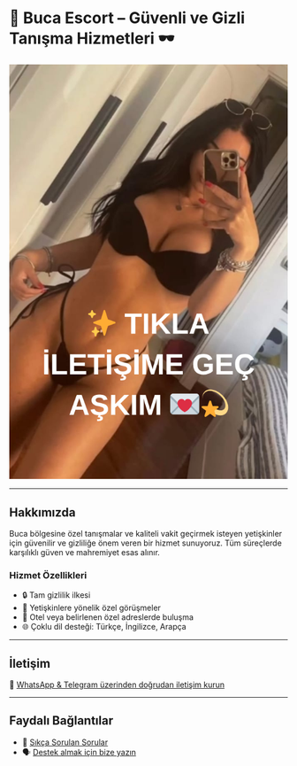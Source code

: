 # 🚀 Buca Escort – Güvenli ve Gizli Tanışma Hizmetleri 🕶️

![Tanıtım](reklam.png)

---

## Hakkımızda

Buca bölgesine özel tanışmalar ve kaliteli vakit geçirmek isteyen yetişkinler için güvenilir ve gizliliğe önem veren bir hizmet sunuyoruz. Tüm süreçlerde karşılıklı güven ve mahremiyet esas alınır.

### Hizmet Özellikleri

- 🔒 Tam gizlilik ilkesi  
- 👥 Yetişkinlere yönelik özel görüşmeler  
- 🏨 Otel veya belirlenen özel adreslerde buluşma  
- 🌐 Çoklu dil desteği: Türkçe, İngilizce, Arapça

---

## İletişim

📱 [WhatsApp & Telegram üzerinden doğrudan iletişim kurun](https://t.me/alvannis)

---

## Faydalı Bağlantılar

- 🔗 [Sıkça Sorulan Sorular](https://t.me/alvannis)  
- 🗣️ [Destek almak için bize yazın](https://t.me/alvannis)
